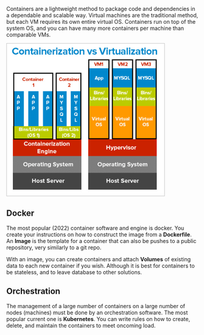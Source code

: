 

Containers are a lightweight method to package code and dependencies in a dependable and scalable way. Virtual machines are the traditional method, but each VM requires its own entire virtual OS. Containers run on top of the system OS, and you can have many more containers per machine than comparable VMs.



![](../Attachments/Pasted%20image%2020220830225314.png)


## Docker

The most popular (2022) container software and engine is docker. You create your instructions on how to construct the image from a **Dockerfile**. An **Image** is the template for a container that can also be pushes to a public repository, very similarly to a git repo.

With an image, you can create containers and attach **Volumes** of existing data to each new container if you wish. Although it is best for containers to be stateless, and to leave database to other solutions.


## Orchestration

The management of a large number of containers on a large number of nodes (machines) must be done by an orchestration software. The most popular current one is **Kubernetes**. You can write rules on how to create, delete, and maintain the containers to meet oncoming load.